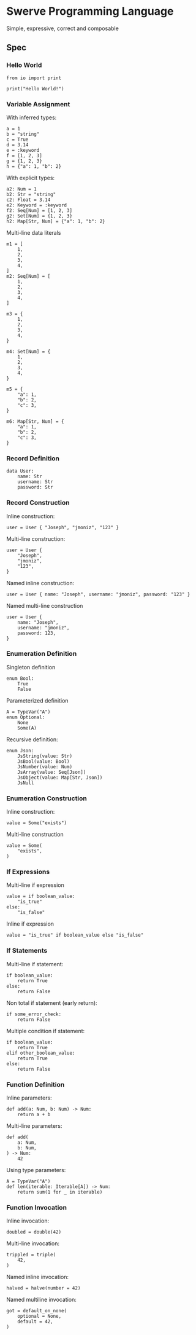 # Swerve Programming Language

Simple, expressive, correct and composable

## Spec

### Hello World
```
from io import print

print("Hello World!")
```

### Variable Assignment

With inferred types:
```
a = 1
b = "string"
c = True
d = 3.14
e = :keyword
f = [1, 2, 3]
g = {1, 2, 3}
h = {"a": 1, "b": 2}
```

With explicit types:
```
a2: Num = 1
b2: Str = "string"
c2: Float = 3.14
e2: Keyword = :keyword
f2: Seq[Num] = [1, 2, 3]
g2: Set[Num] = {1, 2, 3}
h2: Map[Str, Num] = {"a": 1, "b": 2}
```

Multi-line data literals
```
m1 = [
    1,
    2,
    3,
    4,
]
m2: Seq[Num] = [
    1,
    2,
    3,
    4,
]

m3 = {
    1,
    2,
    3,
    4,
}

m4: Set[Num] = {
    1,
    2,
    3,
    4,
}

m5 = {
    "a": 1,
    "b": 2,
    "c": 3,
}

m6: Map[Str, Num] = {
    "a": 1,
    "b": 2,
    "c": 3,
}
```

### Record Definition
```
data User:
    name: Str
    username: Str
    password: Str
```

### Record Construction

Inline construction:
```
user = User { "Joseph", "jmoniz", "123" }
```

Multi-line construction:
```
user = User {
    "Joseph",
    "jmoniz",
    "123",
}
```

Named inline construction:
```
user = User { name: "Joseph", username: "jmoniz", password: "123" }
```

Named multi-line construction
```
user = User {
    name: "Joseph",
    username: "jmoniz",
    password: 123,
}
```

### Enumeration Definition

Singleton definition
```
enum Bool:
    True
    False
```

Parameterized definition
```
A = TypeVar("A")
enum Optional:
    None
    Some(A)
```

Recursive definition:
```
enum Json:
    JsString(value: Str)
    JsBool(value: Bool)
    JsNumber(value: Num)
    JsArray(value: Seq[Json])
    JsObject(value: Map[Str, Json])
    JsNull
```

### Enumeration Construction

Inline construction:
```
value = Some("exists")
```

Multi-line construction
```
value = Some(
    "exists",
)
```

### If Expressions

Multi-line if expression
```
value = if boolean_value:
    "is_true"
else:
    "is_false"
```

Inline if expression
```
value = "is_true" if boolean_value else "is_false"
```


### If Statements

Multi-line if statement:
```
if boolean_value:
    return True
else:
    return False
```

Non total if statement (early return):
```
if some_error_check:
    return False
```

Multiple condition if statement:
```
if boolean_value:
    return True
elif other_boolean_value:
    return True
else:
    return False
```

### Function Definition

Inline parameters:
```
def add(a: Num, b: Num) -> Num:
    return a + b
```

Multi-line parameters:
```
def add(
    a: Num,
    b: Num,
) -> Num:
    42
```

Using type parameters:
```
A = TypeVar("A")
def len(iterable: Iterable[A]) -> Num:
    return sum(1 for _ in iterable)
```

### Function Invocation

Inline invocation:
```
doubled = double(42)
```

Multi-line invocation:
```
trippled = triple(
    42,
)
```

Named inline invocation: 
```
halved = halve(number = 42)
```

Named multiline invocation:
```
got = default_on_none(
    optional = None,
    default = 42,
)
```
